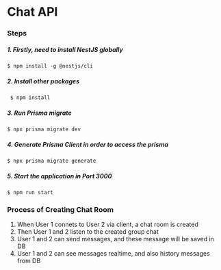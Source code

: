 # Chat API

### Steps 

##### 1. Firstly, need to install NestJS globally

``` $ npm install -g @nestjs/cli ```

##### 2. Install other packages

``` $ npm install```

##### 3. Run Prisma migrate

``` $ npx prisma migrate dev ```

##### 4. Generate Prisma Client in order to access the prisma

``` $ npx prisma migrate generate ```

##### 5. Start the application in Port 3000

``` $ npm run start ```

### Process of Creating Chat Room

1. When User 1 connets to User 2 via client, a chat room is created
2. Then User 1 and 2 listen to the created group chat
3. User 1 and 2 can send messages, and these message will be saved in DB
4. User 1 and 2 can see messages realtime, and also history messages from DB